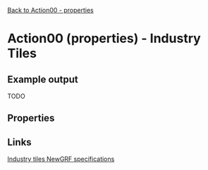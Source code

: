[Back to Action00 - properties](../actions/action00.md)

# Action00 (properties) - Industry Tiles

## Example output

TODO

## Properties

## Links

[Industry tiles NewGRF specifications](https://newgrf-specs.tt-wiki.net/wiki/Action0/Industry_Tiles)   
